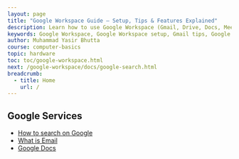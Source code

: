 ```yaml
---
layout: page
title: "Google Workspace Guide – Setup, Tips & Features Explained"
description: Learn how to use Google Workspace (Gmail, Drive, Docs, Meet & more) with this complete guide. Includes setup steps, best practices, and productivity tips.
keywords: Google Workspace, Google Workspace setup, Gmail tips, Google Drive guide, Google Docs tutorial, Google Meet, Google Workspace features, Google Cloud productivity, Workspace admin guide, collaboration tools
author: Muhammad Yasir Bhutta
course: computer-basics
topic: hardware
toc: toc/google-workspace.html
next: /google-workspace/docs/google-search.html
breadcrumb:
  - title: Home
    url: /
---
```


## Google Services

- [How to search on Google](docs/google-search/)
- [What is Email](docs/gmail/)
- [Google Docs](docs/google-docs/)
